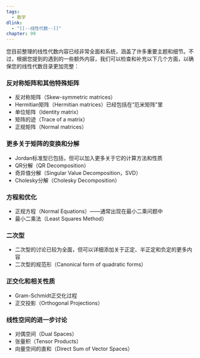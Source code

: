 ```yaml
---
tags:
  - 数学
dlink:
  - "[[--线性代数--]]"
chapter: 99
---
```

您目前整理的线性代数内容已经非常全面和系统，涵盖了许多重要主题和细节。不过，根据您提到的遇到的一些额外内容，我们可以检查和补充以下几个方面，以确保您的线性代数目录更加完整：

### 反对称矩阵和其他特殊矩阵
- 反对称矩阵（Skew-symmetric matrices）
- Hermitian矩阵（Hermitian matrices）已经包括在“厄米矩阵”里
- 单位矩阵（Identity matrix）
- 矩阵的迹（Trace of a matrix）
- 正规矩阵（Normal matrices）

### 更多关于矩阵的变换和分解
- Jordan标准型已包括，但可以加入更多关于它的计算方法和性质
- QR分解（QR Decomposition）
- 奇异值分解（Singular Value Decomposition，SVD）
- Cholesky分解（Cholesky Decomposition）

### 方程和优化
- 正规方程（Normal Equations）——通常出现在最小二乘问题中
- 最小二乘法（Least Squares Method）

### 二次型
- 二次型的讨论已较为全面，但可以详细添加关于正定、半正定和负定的更多内容
- 二次型的规范形（Canonical form of quadratic forms）

### 正交化和相关性质
- Gram-Schmidt正交化过程
- 正交投影（Orthogonal Projections）

### 线性空间的进一步讨论
- 对偶空间（Dual Spaces）
- 张量积（Tensor Products）
- 向量空间的直和（Direct Sum of Vector Spaces）

